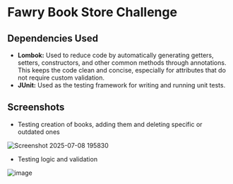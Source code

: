 # Fawry Book Store Challenge

## Dependencies Used
- **Lombok:** Used to reduce code by automatically generating getters, setters, constructors, and other common methods through annotations. This keeps the code clean and concise, especially for attributes that do not require custom validation.
- **JUnit:** Used as the testing framework for writing and running unit tests.

## Screenshots
- Testing creation of books, adding them and deleting specific or outdated ones

![Screenshot 2025-07-08 195830](https://github.com/user-attachments/assets/30029225-0891-4109-9ae3-9b7d5814aa50)

- Testing logic and validation
 
![image](https://github.com/user-attachments/assets/cfc4112d-8046-49f8-994c-229eaa38c5f1)


